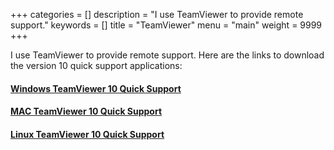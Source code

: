 +++
categories = []
description = "I use TeamViewer to provide remote support."
keywords = []
title = "TeamViewer"
menu = "main"
weight = 9999
+++

I use TeamViewer to provide remote support. Here are the links to download the version 10 quick support
applications:

#### [Windows TeamViewer 10 Quick Support](/download/TeamViewerQS.exe)

#### [MAC TeamViewer 10 Quick Support](/download/TeamViewerQS.dmg)

#### [Linux TeamViewer 10 Quick Support](/download/teamviewer_qs.tar.gz)

